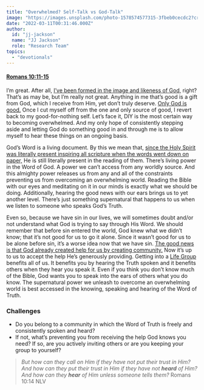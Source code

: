 ```yaml
---
title: "Overwhelmed? Self-Talk vs God-Talk"
image: "https://images.unsplash.com/photo-1578574577315-3fbeb0cecdc2?crop=entropy&cs=srgb&fm=jpg&ixid=Mnw5NjYxfDB8MXxzZWFyY2h8MTB8fFRydXRofGVufDB8fHx8MTYxODIzNjM3Mw&ixlib=rb-1.2.1&q=85"
date: "2022-03-11T00:31:46.000Z"
author:
  id: "jj-jackson"
  name: "JJ Jackson"
  role: "Research Team"
topics:
  - "devotionals"
---
```

#### [Romans 10:11-15][1]

I’m great. After all, [I’ve been formed in the image and likeness of God,][5] right? That’s as may be, but I’m really not great. Anything in me that’s good is a gift from God, which I receive from Him, yet don’t truly deserve. [Only God is good.][2] Once I cut myself off from the one and only source of good, I revert back to my good-for-nothing self. Let’s face it, DIY is the most certain way to becoming overwhelmed. And my only hope of consistently stepping aside and letting God do something good in and through me is to allow myself to hear these things on an ongoing basis.

God’s Word is a living document. By this we mean that, [since the Holy Spirit was literally present inspiring all scripture when the words went down on paper,][3] He is still literally present in the reading of them. There’s living power in the Word of God. A power we can’t access from any worldly source. And this almighty power releases us from any and all of the constraints preventing us from overcoming an overwhelming world. Reading the Bible with our eyes and meditating on it in our minds is exactly what we should be doing. Additionally, hearing the good news with our ears brings us to yet another level. There’s just something supernatural that happens to us when we listen to someone who speaks God’s Truth.

Even so, because we have sin in our lives, we will sometimes doubt and/or not understand what God is trying to say through His Word. We should remember that before sin entered the world, God knew what we didn’t know; that it’s not good for us to go it alone. Since it wasn’t good for us to be alone before sin, it’s a worse idea now that we have sin. [The good news is that God already created help for us by creating community.][4] Now it’s up to us to accept the help He’s generously providing. Getting into a [Life Group][lg] benefits all of us. It benefits you by hearing the Truth spoken and it benefits others when they hear you speak it. Even if you think you don’t know much of the Bible, God wants you to speak into the ears of others what you do know. The supernatural power we unleash to overcome an overwhelming world is best accessed in the knowing, speaking and hearing of the Word of Truth.

### Challenges
- Do you belong to a community in which the Word of Truth is freely and consistently spoken and heard?
- If not, what’s preventing you from receiving the help God knows you need?
If so, are you actively inviting others or are you keeping your group to yourself?

> _But how can they call on Him if they have not put their trust in Him? And how can they put their trust in Him if they have not **heard** of Him? And how can they **hear** of Him unless someone tells them?_ Romans 10:14 NLV

[1]: https://www.biblegateway.com/passage/?search=romans+10%3A11-15&version=NLV
[2]: https://biblehub.com/mark/10-18.htm
[3]: https://www.biblegateway.com/passage/?search=2+Peter+1%3A20-21&version=NLV
[4]: https://biblehub.com/genesis/2-18.htm
[5]: https://biblehub.com/genesis/1-26.htm
[lg]: https://flatlandchurch.com/groups/

